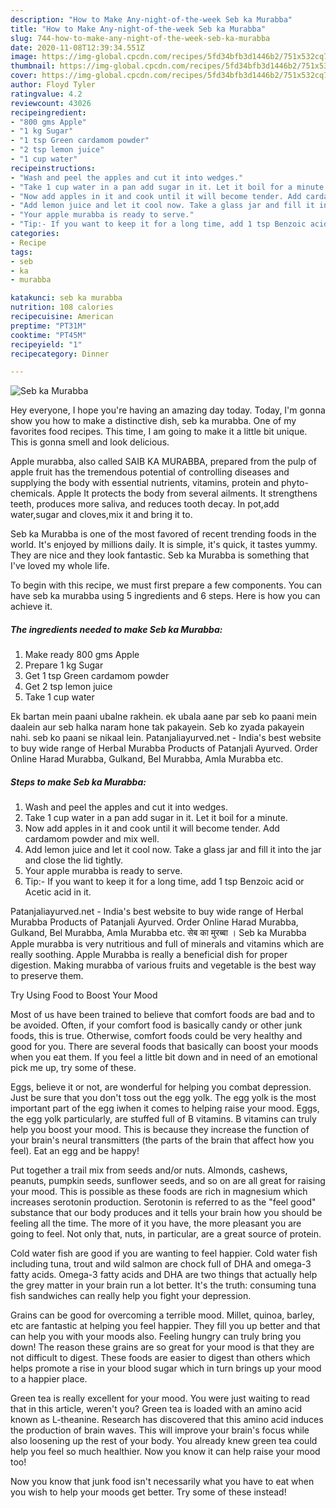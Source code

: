 ```yaml
---
description: "How to Make Any-night-of-the-week Seb ka Murabba"
title: "How to Make Any-night-of-the-week Seb ka Murabba"
slug: 744-how-to-make-any-night-of-the-week-seb-ka-murabba
date: 2020-11-08T12:39:34.551Z
image: https://img-global.cpcdn.com/recipes/5fd34bfb3d1446b2/751x532cq70/seb-ka-murabba-recipe-main-photo.jpg
thumbnail: https://img-global.cpcdn.com/recipes/5fd34bfb3d1446b2/751x532cq70/seb-ka-murabba-recipe-main-photo.jpg
cover: https://img-global.cpcdn.com/recipes/5fd34bfb3d1446b2/751x532cq70/seb-ka-murabba-recipe-main-photo.jpg
author: Floyd Tyler
ratingvalue: 4.2
reviewcount: 43026
recipeingredient:
- "800 gms Apple"
- "1 kg Sugar"
- "1 tsp Green cardamom powder"
- "2 tsp lemon juice"
- "1 cup water"
recipeinstructions:
- "Wash and peel the apples and cut it into wedges."
- "Take 1 cup water in a pan add sugar in it. Let it boil for a minute."
- "Now add apples in it and cook until it will become tender. Add cardamom powder and mix well."
- "Add lemon juice and let it cool now. Take a glass jar and fill it into the jar and close the lid tightly."
- "Your apple murabba is ready to serve."
- "Tip:- If you want to keep it for a long time, add 1 tsp Benzoic acid or Acetic acid in it."
categories:
- Recipe
tags:
- seb
- ka
- murabba

katakunci: seb ka murabba 
nutrition: 108 calories
recipecuisine: American
preptime: "PT31M"
cooktime: "PT45M"
recipeyield: "1"
recipecategory: Dinner

---
```



![Seb ka Murabba](https://img-global.cpcdn.com/recipes/5fd34bfb3d1446b2/751x532cq70/seb-ka-murabba-recipe-main-photo.jpg)

Hey everyone, I hope you're having an amazing day today. Today, I'm gonna show you how to make a distinctive dish, seb ka murabba. One of my favorites food recipes. This time, I am going to make it a little bit unique. This is gonna smell and look delicious.

Apple murabba, also called SAIB KA MURABBA, prepared from the pulp of apple fruit has the tremendous potential of controlling diseases and supplying the body with essential nutrients, vitamins, protein and phyto-chemicals. Apple It protects the body from several ailments. It strengthens teeth, produces more saliva, and reduces tooth decay. In pot,add water,sugar and cloves,mix it and bring it to.

Seb ka Murabba is one of the most favored of recent trending foods in the world. It's enjoyed by millions daily. It is simple, it's quick, it tastes yummy. They are nice and they look fantastic. Seb ka Murabba is something that I've loved my whole life.


To begin with this recipe, we must first prepare a few components. You can have seb ka murabba using 5 ingredients and 6 steps. Here is how you can achieve it.

<!--inarticleads1-->

##### The ingredients needed to make Seb ka Murabba:

1. Make ready 800 gms Apple
1. Prepare 1 kg Sugar
1. Get 1 tsp Green cardamom powder
1. Get 2 tsp lemon juice
1. Take 1 cup water


Ek bartan mein paani ubalne rakhein. ek ubala aane par seb ko paani mein daalein aur seb halka naram hone tak pakayein. Seb ko zyada pakayein nahi. seb ko paani se nikaal lein. Patanjaliayurved.net - India&#39;s best website to buy wide range of Herbal Murabba Products of Patanjali Ayurved. Order Online Harad Murabba, Gulkand, Bel Murabba, Amla Murabba etc. 

<!--inarticleads2-->

##### Steps to make Seb ka Murabba:

1. Wash and peel the apples and cut it into wedges.
1. Take 1 cup water in a pan add sugar in it. Let it boil for a minute.
1. Now add apples in it and cook until it will become tender. Add cardamom powder and mix well.
1. Add lemon juice and let it cool now. Take a glass jar and fill it into the jar and close the lid tightly.
1. Your apple murabba is ready to serve.
1. Tip:- If you want to keep it for a long time, add 1 tsp Benzoic acid or Acetic acid in it.


Patanjaliayurved.net - India&#39;s best website to buy wide range of Herbal Murabba Products of Patanjali Ayurved. Order Online Harad Murabba, Gulkand, Bel Murabba, Amla Murabba etc. सेब का मुरब्बा । Seb ka Murabba Apple murabba is very nutritious and full of minerals and vitamins which are really soothing. Apple Murabba is really a beneficial dish for proper digestion. Making murabba of various fruits and vegetable is the best way to preserve them. 

Try Using Food to Boost Your Mood


Most of us have been trained to believe that comfort foods are bad and to be avoided. Often, if your comfort food is basically candy or other junk foods, this is true. Otherwise, comfort foods could be very healthy and good for you. There are several foods that basically can boost your moods when you eat them. If you feel a little bit down and in need of an emotional pick me up, try some of these.

Eggs, believe it or not, are wonderful for helping you combat depression. Just be sure that you don't toss out the egg yolk. The egg yolk is the most important part of the egg iwhen it comes to helping raise your mood. Eggs, the egg yolk particularly, are stuffed full of B vitamins. B vitamins can truly help you boost your mood. This is because they increase the function of your brain's neural transmitters (the parts of the brain that affect how you feel). Eat an egg and be happy!

Put together a trail mix from seeds and/or nuts. Almonds, cashews, peanuts, pumpkin seeds, sunflower seeds, and so on are all great for raising your mood. This is possible as these foods are rich in magnesium which increases serotonin production. Serotonin is referred to as the "feel good" substance that our body produces and it tells your brain how you should be feeling all the time. The more of it you have, the more pleasant you are going to feel. Not only that, nuts, in particular, are a great source of protein.

Cold water fish are good if you are wanting to feel happier. Cold water fish including tuna, trout and wild salmon are chock full of DHA and omega-3 fatty acids. Omega-3 fatty acids and DHA are two things that actually help the grey matter in your brain run a lot better. It's the truth: consuming tuna fish sandwiches can really help you fight your depression. 

Grains can be good for overcoming a terrible mood. Millet, quinoa, barley, etc are fantastic at helping you feel happier. They fill you up better and that can help you with your moods also. Feeling hungry can truly bring you down! The reason these grains are so great for your mood is that they are not difficult to digest. These foods are easier to digest than others which helps promote a rise in your blood sugar which in turn brings up your mood to a happier place.

Green tea is really excellent for your mood. You were just waiting to read that in this article, weren't you? Green tea is loaded with an amino acid known as L-theanine. Research has discovered that this amino acid induces the production of brain waves. This will improve your brain's focus while also loosening up the rest of your body. You already knew green tea could help you feel so much healthier. Now you know it can help raise your mood too!

Now you know that junk food isn't necessarily what you have to eat when you wish to help your moods get better. Try some of these instead!

